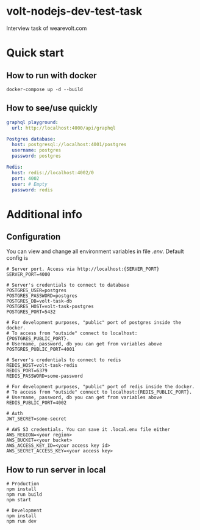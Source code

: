# volt-nodejs-dev-test-task

Interview task of wearevolt.com

# Quick start

## How to run with docker
```shell
docker-compose up -d --build
```

## How to see/use quickly
```yaml
graphql playground:
  url: http://localhost:4000/api/graphql

Postgres database:
  host: postgresql://localhost:4001/postgres
  username: postgres
  password: postgres

Redis:
  host: redis://localhost:4002/0
  port: 4002
  user: # Empty
  password: redis
```

# Additional info

## Configuration

You can view and change all environment variables in file *.env*. Default config is
```shell
# Server port. Access via http://localhost:{SERVER_PORT}
SERVER_PORT=4000

# Server's credentials to connect to database
POSTGRES_USER=postgres
POSTGRES_PASSWORD=postgres
POSTGRES_DB=volt-task-db
POSTGRES_HOST=volt-task-postgres
POSTGRES_PORT=5432

# For development purposes, "public" port of postgres inside the docker.
# To access from "outside" connect to localhost:{POSTGRES_PUBLIC_PORT}.
# Username, password, db you can get from variables above
POSTGRES_PUBLIC_PORT=4001

# Server's credentials to connect to redis
REDIS_HOST=volt-task-redis
REDIS_PORT=6379
REDIS_PASSWORD=some-password

# For development purposes, "public" port of redis inside the docker.
# To access from "outside" connect to localhost:{REDIS_PUBLIC_PORT}.
# Username, password, db you can get from variables above
REDIS_PUBLIC_PORT=4002

# Auth
JWT_SECRET=some-secret

# AWS S3 credentials. You can save it .local.env file either
AWS_REGION=<your region>
AWS_BUCKET=<your bucket>
AWS_ACCESS_KEY_ID=<your access key id>
AWS_SECRET_ACCESS_KEY=<your access key>
```

## How to run server in local
```shell
# Production
npm install
npm run build
npm start
```
```shell
# Development
npm install
npm run dev
```

